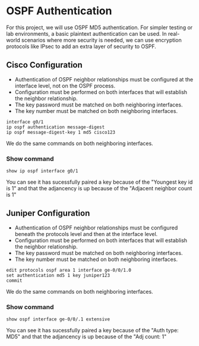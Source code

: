 # OSPF Authentication

For this project, we will use OSPF MD5 authentication. For simpler testing or lab environments, a basic plaintext authentication can be used. In real-world scenarios where more security is needed, we can use encryption protocols like IPsec to add an extra layer of security to OSPF.

## Cisco Configuration

- Authentication of OSPF neighbor relationships must be configured at the interface level, not on the OSPF process.
- Configuration must be performed on both interfaces that will establish the neighbor relationship.
- The key password must be matched on both neighboring interfaces.
- The key number must be matched on both neighboring interfaces.

```commandline
interface g0/1
ip ospf authentication message-digest
ip ospf message-digest-key 1 md5 cisco123
```
We do the same commands on both neighboring interfaces.
### Show command

```commandline
show ip ospf interface g0/1
```
You can see it has sucessfully paired a key because of the "Youngest key id is 1" and that the adjancency is up because of the "Adjacent neighbor count is 1"

## Juniper Configuration

- Authentication of OSPF neighbor relationships must be configured beneath the protocols level and then at the interface level.
- Configuration must be performed on both interfaces that will establish the neighbor relationship.
- The key password must be matched on both neighboring interfaces.
- The key number must be matched on both neighboring interfaces.

```commandline
edit protocols ospf area 1 interface ge-0/0/1.0
set authentication md5 1 key juniper123
commit
```
We do the same commands on both neighboring interfaces.

### Show command

```commandline
show ospf interface ge-0/0/.1 extensive
```
You can see it has sucessfully paired a key because of the "Auth type: MD5" and that the adjancency is up because of the "Adj count: 1"
